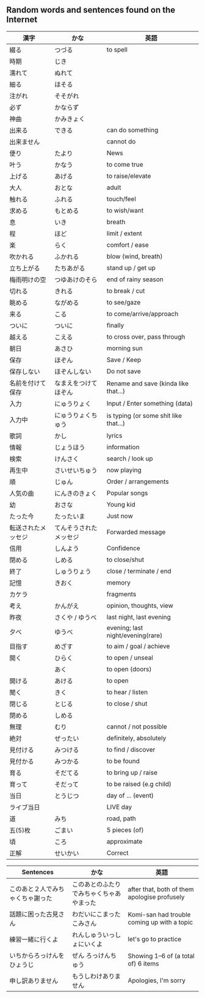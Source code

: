 Random words and sentences found on the Internet
---

| 漢字 | かな | 英語 |
| ---- | ---- | ---- |
| 綴る | つづる | to spell |
| 時期 | じき |  |
| 濡れて | ぬれて |  |
| 細る	<br> | ほそる |  |
| 注がれ | そそがれ |  |
| 必ず | かならず |  |
| 神曲 | かみきょく |  |
| 出来る | できる | can do something |
| 出来ません |  | cannot do |
| 便り | たより | News |
| 叶う | かなう | to come true |
| 上げる | あげる | to raise/elevate |
| 大人 | おとな | adult |
| 触れる | ふれる | touch/feel |
| 求める | もとめる | to wish/want |
| 息 | いき | breath |
| 程 | ほど | limit / extent |
| 楽 | らく | comfort / ease |
| 吹かれる | ふかれる | blow (wind, breath) |
| 立ち上がる | たちあがる | stand up / get up |
| 梅雨明けの空 | つゆあけのそら | end of rainy season |
| 切れる | きれる | to break / cut |
| 眺める | ながめる | to see/gaze |
| 来る | こる | to come/arrive/approach |
| ついに | ついに | finally |
| 越える | こえる | to cross over, pass through |
| 朝日 | あさひ | morning sun |
| 保存 | ほぞん | Save / Keep |
| 保存しない | ほぞんしない | Do not save |
| 名前を付けて保存 | なまえをつけてほぞん | Rename and save (kinda like that...) |
| 入力 | にゅうりょく | Input / Enter something (data) |
| 入力中 | にゅうりょくちゅう | is typing (or some shit like that...) |
| 歌詞 | かし | lyrics |
| 情報 | じょうほう | information |
| 検索 | けんさく | search / look up |
| 再生中 | さいせいちゅう | now playing |
| 順 | じゅん | Order / arrangements |
| 人気の曲 | にんきのきょく | Popular songs |
| 幼 | おさな | Young kid |
| たった今 | たったいま | Just now |
| 転送されたメッセジ | てんそうされたメッセジ | Forwarded message |
| 信用 | しんよう | Confidence |
| 閉める | しめる | to close/shut |
| 終了 | しゅうりょう | close / terminate / end |
| 記憶 | きおく | memory |
| カケラ |  | fragments |
| 考え | かんがえ | opinion, thoughts, view |
| 昨夜 | さくや / ゆうべ | last night, last evening |
| 夕べ | ゆうべ | evening; last night/evening(rare) |
| 目指す | めざす | to aim / goal / achieve |
| 開く | ひらく | to open / unseal |
|  | あく | to open (doors) |
| 開ける | あける | to open |
| 聞く | きく | to hear / listen |
| 閉じる | とじる | to close / shut |
| 閉める | しめる |  |
| 無理 | むり | cannot / not possible |
| 絶対 | ぜったい | definitely, absolutely |
| 見付ける | みつける | to find / discover |
| 見付かる | みつかる | to be found |
| 育る | そだてる | to bring up / raise |
| 育って | そだって | to be raised (e.g child) |
| 当日 | とうじつ | day of ... (event) |
| ライブ当日 |  | LIVE day |
| 道 | みち | road, path |
| 五(5)枚 | ごまい | 5 pieces (of) |
| 頃 | ころ | approximate |
| 正解 | せいかい | Correct |



| Sentences | かな | 英語 |
| ---- | ---- | ---- |
| このあと２人でみちゃくちゃ謝った | このあとのふたりでみちゃくちゃあやまった | after that, both of them apologise profusely |
| 話題に困った古見さん | わだいにこまったこみさん | Komi-san had trouble coming up with a topic |
| 練習一緒に行くよ | れんしゅういっしょにいくよ | let's go to practice |
| いちからろっけんをひょうじ | ぜん ろっけんちゅう | Showing 1–6 of (a total of) 6 items |
| 申し訳ありません  	 | もうしわけありません  	  | Apologies, I'm sorry |
